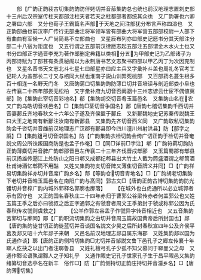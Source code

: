 <!-- { "loadSidebar": true } -->
　　部【广韵正韵裴古切集韵韵防伴姥切并音蔀集韵总也统也前汉地理志置刺史部十三州后汉宗室传柱天都部注柱天者若天之柱都部者都统其众也　又广韵署也六卿之署曰六部　又分也荀子王霸篇名声部于天地之间注部犹分布言声称四溢也　又正韵部曲也前汉李广传行无部曲注将军领军皆有部曲大将军营五部部校尉一人部下有曲曲有军候一人广尚简易不立部曲也　又星辰布列亦曰部史记厯书分其天部注分部二十八宿为距度也　又五行谓之五部前汉律厯志起五部注五部谓金木水火土也又书分四部正字通晋李充为著作郎删定典籍以类相分五为甲部史记为乙部诸子为丙部诗赋为丁部甚有条贯秘阁以为永制唐书艺文志聚书四部以甲乙丙丁为次因充制也　又星名晋书天文志北斗七星七曰部星亦曰应主兵又字彚补斗盖也周礼冬官考工记轮人为盖部长二寸又与棓同大杖也淮南子説山训羿死桃部　又百部药名蔓生根多百十相连一名野天门冬　又唐韵蒲口切集韵韵防薄口切并音培读与剖近部娄小阜也左传襄二十四年部娄无松柏　又字彚补府九切音否阚骃十三州志谚云仕宦不偶値冀部】防【集韵此宰切音彩地名】郩【集韵胡交切音肴玉篇邑名　又集韵山名在农　又广韵乌皓切音袄邑名】□【集韵□茎切音争国名】郪【唐韵七稽切集韵千西切并音妻郪丘齐地春秋文十六年公子遂及齐侯盟于郪丘　又新郪魏地史记苏秦传説魏王曰大王之地南有新郪注汝南有新郪县　又集韵先齐切音西义同　又广韵取私切集韵韵会千咨切并音雌前汉地理志广汉郡有郪县即今四川潼川州射洪县】防【邸字之譌】□【集韵鉏弓切音崇国名】防【广韵集韵衣检切韵会倚广切正韵于检切并音奄説文周公所诛叛国商防是也孟子作奄】□【同□详前□字注】郫【广韵符羁切韵防正韵薄麋切并音脾广韵郫邵晋邑左传襄二十三年齐伐晋戍郫邵　又玉篇蜀郡有郫县前汉扬雄传遡江上处防山之阳曰郫又成都纪郫县出大竹土人截为筒盛酒谓之郫筒酒杜甫诗酒忆郫筒不用酤　又姓又集韵符支切音陴又薄隹切音牌义并同】□【广韵祥易切集韵祥亦切并音席广韵乡名】郬【等韵仓切音青地名】□【广韵胡老切集韵下老切并音皓玉篇邑名在南阳广韵与髙同】郭古文□【唐韵正韵古博切集韵韵防光镬切并音椁广韵内城外郭释名郭廓也廓落】
　　【在城外也白虎通所以必立城郭者示有固守也　又正韵国名春秋庄二十四年赤归于曹郭公谷梁传赤者何盖郭公也又姓玉篇王季之后亦曰虢叔之后正字通郭之有虢音者周文王季弟封于虢或称郭公因为氏春秋传攻虢则虞救之】
　　【公羊作郭左谷孟子作虢异字转音相近也　又五音集韵苦郭切与廓同】郮【广韵职流切集韵之由切并音周玉篇故国黄帝后所封国也】郯【唐韵集韵徒甘切正韵徙蓝切并音谈国名説文少昊之后所封春秋宣四年公及齐侯平莒及郯又昭十六年郯子来朝　又邑名前汉地理志郯县属东海郡　又姓集韵郯以国为氏通作谈】郰【唐韵正韵侧鸠切集韵□尢切并音邹説文鲁下邑孔子之郷左传襄十年郰人纥抉之以出门者注郰鲁县　又姓礼檀弓孔子少孤不知父墓问于郰曼父之母　又通作鄹论语孰谓鄹人之子知礼乎　又通作陬史记孔子世家孔子生于昌平陬邑又集韵绪纂切音选亭名在新丰　俗作□】防【广韵侧持切正韵庄持切并音湽乡名】□【唐韵薄切集】

